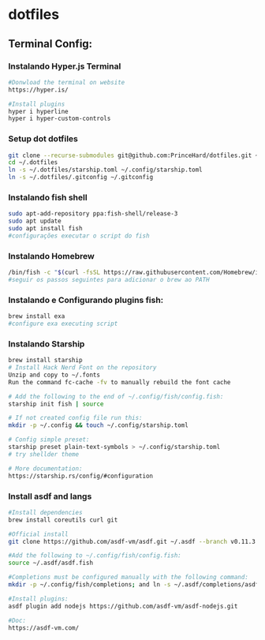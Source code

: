 # dotfiles

## Terminal Config:

### Instalando Hyper.js Terminal
```sh
#Donwload the terminal on website
https://hyper.is/

#Install plugins
hyper i hyperline
hyper i hyper-custom-controls
```

### Setup dot dotfiles
```sh
git clone --recurse-submodules git@github.com:PrinceHard/dotfiles.git ~/.dotfiles
cd ~/.dotfiles
ln -s ~/.dotfiles/starship.toml ~/.config/starship.toml
ln -s ~/.dotfiles/.gitconfig ~/.gitconfig
```

### Instalando fish shell
```sh
sudo apt-add-repository ppa:fish-shell/release-3
sudo apt update
sudo apt install fish
#configurações executar o script do fish
```
### Instalando Homebrew
```sh
/bin/fish -c "$(curl -fsSL https://raw.githubusercontent.com/Homebrew/install/HEAD/install.sh)"
#seguir os passos seguintes para adicionar o brew ao PATH
```

### Instalando e Configurando plugins fish:
```sh
brew install exa
#configure exa executing script
```

### Instalando Starship
```sh
brew install starship
# Install Hack Nerd Font on the repository
Unzip and copy to ~/.fonts
Run the command fc-cache -fv to manually rebuild the font cache

# Add the following to the end of ~/.config/fish/config.fish:
starship init fish | source

# If not created config file run this:
mkdir -p ~/.config && touch ~/.config/starship.toml

# Config simple preset:
starship preset plain-text-symbols > ~/.config/starship.toml
# try shellder theme

# More documentation:
https://starship.rs/config/#configuration
```

### Install asdf and langs
```sh
#Install dependencies
brew install coreutils curl git

#Official install
git clone https://github.com/asdf-vm/asdf.git ~/.asdf --branch v0.11.3

#Add the following to ~/.config/fish/config.fish:
source ~/.asdf/asdf.fish

#Completions must be configured manually with the following command:
mkdir -p ~/.config/fish/completions; and ln -s ~/.asdf/completions/asdf.fish ~/.config/fish/completions

#Install plugins:
asdf plugin add nodejs https://github.com/asdf-vm/asdf-nodejs.git

#Doc:
https://asdf-vm.com/
```






